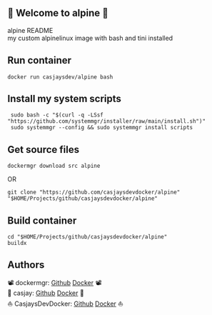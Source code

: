 ## 👋 Welcome to alpine 🚀  

alpine README  
my custom alpinelinux image with bash and tini installed 
  
## Run container

```shell
docker run casjaysdev/alpine bash
```
  
  
## Install my system scripts  

```shell
 sudo bash -c "$(curl -q -LSsf "https://github.com/systemmgr/installer/raw/main/install.sh")"
 sudo systemmgr --config && sudo systemmgr install scripts  
```

## Get source files  

```shell
dockermgr download src alpine
```

OR

```shell
git clone "https://github.com/casjaysdevdocker/alpine" "$HOME/Projects/github/casjaysdevdocker/alpine"
```

## Build container  

```shell
cd "$HOME/Projects/github/casjaysdevdocker/alpine"
buildx 
```

## Authors  

📽 dockermgr: [Github](https://github.com/dockermgr) [Docker](https://hub.docker.com/r/casjaysdevdocker) 📽  
🤖 casjay: [Github](https://github.com/casjay) [Docker](https://hub.docker.com/r/casjay) 🤖  
⛵ CasjaysDevDocker: [Github](https://github.com/casjaysdevdocker) [Docker](https://hub.docker.com/r/casjaysdevdocker) ⛵  
